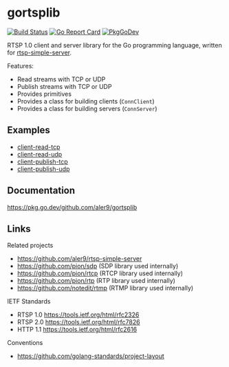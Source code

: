 
# gortsplib

[![Build Status](https://travis-ci.com/aler9/gortsplib.svg?branch=master)](https://travis-ci.com/aler9/gortsplib)
[![Go Report Card](https://goreportcard.com/badge/github.com/aler9/gortsplib)](https://goreportcard.com/report/github.com/aler9/gortsplib)
[![PkgGoDev](https://pkg.go.dev/badge/github.com/aler9/gortsplib)](https://pkg.go.dev/github.com/aler9/gortsplib)

RTSP 1.0 client and server library for the Go programming language, written for [rtsp-simple-server](https://github.com/aler9/rtsp-simple-server).

Features:
* Read streams with TCP or UDP
* Publish streams with TCP or UDP
* Provides primitives
* Provides a class for building clients (`ConnClient`)
* Provides a class for building servers (`ConnServer`)

## Examples

* [client-read-tcp](examples/client-read-tcp.go)
* [client-read-udp](examples/client-read-udp.go)
* [client-publish-tcp](examples/client-publish-tcp.go)
* [client-publish-udp](examples/client-publish-udp.go)

## Documentation

https://pkg.go.dev/github.com/aler9/gortsplib

## Links

Related projects
* https://github.com/aler9/rtsp-simple-server
* https://github.com/pion/sdp (SDP library used internally)
* https://github.com/pion/rtcp (RTCP library used internally)
* https://github.com/pion/rtp (RTP library used internally)
* https://github.com/notedit/rtmp (RTMP library used internally)

IETF Standards
* RTSP 1.0 https://tools.ietf.org/html/rfc2326
* RTSP 2.0 https://tools.ietf.org/html/rfc7826
* HTTP 1.1 https://tools.ietf.org/html/rfc2616

Conventions
* https://github.com/golang-standards/project-layout
